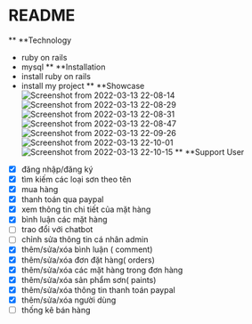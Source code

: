 # README
** **Technology
- ruby on rails
- mysql
** **Installation
- install ruby on rails
- install my project
** **Showcase
![Screenshot from 2022-03-13 22-08-14](https://user-images.githubusercontent.com/48242099/158093034-b441a68b-f343-4402-8451-b4a5e095ed45.png)
![Screenshot from 2022-03-13 22-08-29](https://user-images.githubusercontent.com/48242099/158093176-00ccb27d-0e36-4fe5-a25d-10199ba0a111.png)
![Screenshot from 2022-03-13 22-08-31](https://user-images.githubusercontent.com/48242099/158093189-97493c1a-6091-44ab-bfdc-c8605494c4ac.png)
![Screenshot from 2022-03-13 22-08-47](https://user-images.githubusercontent.com/48242099/158093194-b3769382-1ebd-44c2-8d20-3794429a0f39.png)
![Screenshot from 2022-03-13 22-09-26](https://user-images.githubusercontent.com/48242099/158093203-c1259001-8d01-43f4-8107-7511ff90e6d8.png)
![Screenshot from 2022-03-13 22-10-01](https://user-images.githubusercontent.com/48242099/158093214-3696e4ff-1667-42a4-8a2c-dd316e940920.png)
![Screenshot from 2022-03-13 22-10-15](https://user-images.githubusercontent.com/48242099/158093219-3dd132a9-c68e-493f-aa84-b06693a968b1.png)
** **Support
User
- [x] đăng nhập/đăng ký
- [x] tìm kiếm các loại sơn theo tên
- [x] mua hàng 
- [x] thanh toán qua paypal
- [x] xem thông tin chi tiết của mặt hàng
- [x] bình luận các mặt hàng
- [ ] trao đổi với chatbot
- [ ] chỉnh sửa thông tin cá nhân
admin
- [x] thêm/sửa/xóa bình luận ( comment)
- [x] thêm/sửa/xóa đơn đặt hàng( orders)
- [x] thêm/sửa/xóa các mặt hàng trong đơn hàng
- [x] thêm/sửa/xóa sản phẩm sơn( paints)
- [x] thêm/sửa/xóa thông tin thanh toán paypal
- [x] thêm/sửa/xóa người dùng
- [ ] thống kê bán hàng
